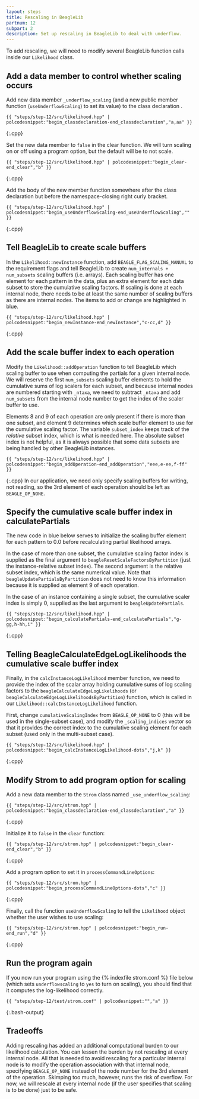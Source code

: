 ```yaml
---
layout: steps
title: Rescaling in BeagleLib
partnum: 12
subpart: 2
description: Set up rescaling in BeagleLib to deal with underflow.
---
```

To add rescaling, we will need to modify several BeagleLib function calls inside our `Likelihood` class.

## Add a data member to control whether scaling occurs
Add new data member `_underflow_scaling` (and a new public member function (`useUnderflowScaling`) to set its value) to the class declaration .
~~~~~~
{{ "steps/step-12/src/likelihood.hpp" | polcodesnippet:"begin_classdeclaration-end_classdeclaration","a,aa" }}
~~~~~~
{:.cpp}

Set the new data member to `false` in the clear function. We will turn scaling on or off using a program option, but the default will be to not scale.
~~~~~~
{{ "steps/step-12/src/likelihood.hpp" | polcodesnippet:"begin_clear-end_clear","b" }}
~~~~~~
{:.cpp}

Add the body of the new member function somewhere after the class declaration but before the namespace-closing right curly bracket.
~~~~~~
{{ "steps/step-12/src/likelihood.hpp" | polcodesnippet:"begin_useUnderflowScaling-end_useUnderflowScaling","" }}
~~~~~~
{:.cpp}

## Tell BeagleLib to create scale buffers

In the `Likelihood::newInstance` function, add `BEAGLE_FLAG_SCALING_MANUAL` to the requirement flags and tell BeagleLib to create `num_internals + num_subsets` scaling buffers (i.e. arrays). Each scaling buffer has one element for each pattern in the data, plus an extra element for each data subset to store the cumulative scaling factors. If scaling is done at each internal node, there needs to be at least the same number of scaling buffers as there are internal nodes. The items to add or change are highlighted in blue.
~~~~~~
{{ "steps/step-12/src/likelihood.hpp" | polcodesnippet:"begin_newInstance-end_newInstance","c-cc,d" }}
~~~~~~
{:.cpp}

## Add the scale buffer index to each operation

Modify the `Likelihood::addOperation` function to tell BeagleLib which scaling buffer to use when computing the partials for a given internal node. We will reserve the first `num_subsets` scaling buffer elements to hold the cumulative sums of log scalers for each subset, and because internal nodes are numbered starting with `_ntaxa`, we need to subtract `_ntaxa` and add `num_subsets` from the internal node number to get the index of the scaler buffer to use.

Elements 8 and 9 of each operation are only present if there is more than one subset, and element 9 determines which scale buffer element to use for the cumulative scaling factor. The variable `subset_index` keeps track of the _relative_ subset index, which is what is needed here. The absolute subset index is not helpful, as it is always possible that some data subsets are being handled by other BeagleLib instances.
~~~~~~
{{ "steps/step-12/src/likelihood.hpp" | polcodesnippet:"begin_addOperation-end_addOperation","eee,e-ee,f-ff" }}
~~~~~~
{:.cpp}
In our application, we need only specify scaling buffers for writing, not reading, so the 3rd element of each operation should be left as `BEAGLE_OP_NONE`.

## Specify the cumulative scale buffer index in calculatePartials

The new code in blue below serves to initialize the scaling buffer element for each pattern to 0.0 before recalculating partial likelihood arrays. 

In the case of more than one subset, the cumulative scaling factor index is supplied as the final argument to `beagleResetScaleFactorsByPartition` (just the instance-relative subset index). The second argument is the relative subset index, which is the same numerical value. Note that `beagleUpdatePartialsByPartition` does not need to know this information because it is supplied as element 9 of each operation.

In the case of an instance containing a single subset, the cumulative scaler index is simply 0, supplied as the last argument to `beagleUpdatePartials`.
~~~~~~
{{ "steps/step-12/src/likelihood.hpp" | polcodesnippet:"begin_calculatePartials-end_calculatePartials","g-gg,h-hh,i" }}
~~~~~~
{:.cpp}

## Telling BeagleCalculateEdgeLogLikelihoods the cumulative scale buffer index

Finally, in the `calcInstanceLogLikelihood` member function, we need to provide the index of the scalar array holding cumulative sums of log scaling factors to the `beagleCalculateEdgeLogLikelihoods` (or `beagleCalculateEdgeLogLikelihoodsByPartition`) function, which is called in our `Likelihood::calcInstanceLogLikelihood` function. 

First, change `cumulativeScalingIndex` from `BEAGLE_OP_NONE` to 0 (this will be used in the single-subset case), and modify the `_scaling_indices` vector so that it provides the correct index to the cumulative scaling element for each subset (used only in the multi-subset case).
~~~~~~
{{ "steps/step-12/src/likelihood.hpp" | polcodesnippet:"begin_calcInstanceLogLikelihood-dots","j,k" }}
~~~~~~
{:.cpp}

## Modify Strom to add program option for scaling
Add a new data member to the `Strom` class named `_use_underflow_scaling`:
~~~~~~
{{ "steps/step-12/src/strom.hpp" | polcodesnippet:"begin_classdeclaration-end_classdeclaration","a" }}
~~~~~~
{:.cpp}

Initialize it to `false` in the `clear` function:
~~~~~~
{{ "steps/step-12/src/strom.hpp" | polcodesnippet:"begin_clear-end_clear","b" }}
~~~~~~
{:.cpp}

Add a program option to set it in `processCommandLineOptions`:
~~~~~~
{{ "steps/step-12/src/strom.hpp" | polcodesnippet:"begin_processCommandLineOptions-dots","c" }}
~~~~~~
{:.cpp}

Finally, call the function `useUnderflowScaling` to tell the `Likelihood` object whether the user wishes to use scaling:
~~~~~~
{{ "steps/step-12/src/strom.hpp" | polcodesnippet:"begin_run-end_run","d" }}
~~~~~~
{:.cpp}

## Run the program again
If you now run your program using the {% indexfile strom.conf %} file below (which sets `underflowscaling` to `yes` to turn on scaling), you should find that it computes the log-likelihood correctly.
~~~~~~
{{ "steps/step-12/test/strom.conf" | polcodesnippet:"","a" }}
~~~~~~
{:.bash-output}

## Tradeoffs

Adding rescaling has added an additional computational burden to our likelihood calculation. You can lessen the burden by not rescaling at every internal node. All that is needed to avoid rescaling for a particular internal node is to modify the operation association with that internal node, specifying `BEAGLE_OP_NONE` instead of the node number for the 3rd element of the operation. Skimping too much, however, runs the risk of overflow. For now, we will rescale at every internal node (if the user specifies that scaling is to be done) just to be safe.


